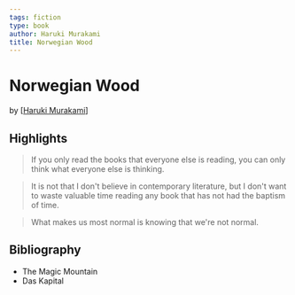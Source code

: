 ```yaml
---
tags: fiction
type: book
author: Haruki Murakami
title: Norwegian Wood
---
```


# Norwegian Wood
by [[Haruki Murakami]]

## Highlights
> If you only read the books that everyone else is reading, you can only think what everyone else is thinking.

> It is not that I don't believe in contemporary literature, but I don't want to waste valuable time reading any book that has not had the baptism of time.

> What makes us most normal is knowing that we're not normal.

## Bibliography
* The Magic Mountain
* Das Kapital


[//begin]: # "Autogenerated link references for markdown compatibility"
[Haruki Murakami]: <../authors/Haruki Murakami.md> "Haruki Murakami"
[//end]: # "Autogenerated link references"